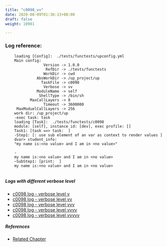 ```yaml
---
title: "c0098_vv"
date: 2020-08-09T01:36:13+88:00
draft: false
weight: 10981

---
```


### Log reference: <no value>

```
    loading [Config]:  ./tests/functests/upconfig.yml
    Main config:
                 Version -> 1.0.0
                  RefDir -> ./tests/functests
                 WorkDir -> cwd
              AbsWorkDir -> /up_project/up
                TaskFile -> c0098
                 Verbose -> vv
              ModuleName -> self
               ShellType -> /bin/sh
           MaxCallLayers -> 8
                 Timeout -> 3600000
     MaxModuelCallLayers -> 256
    work dir: /up_project/up
    -exec task: task
    loading [Task]:  ./tests/functests/c0098
    module: [self], instance id: [dev], exec profile: []
    Task1: [task ==> task:  ]
    -Step1: [: use sub element of an var as context to render values ]
    dvar> student_info:
    "my name is:<no value> and I am in <no value>"
    
    -
    my name is:<no value> and I am in <no value>
    ~SubStep1: [print:  ]
    my name is:<no value> and I am in <no value>
    
```

##### Logs with different verbose level
* [c0098 log - verbose level v](../../logs/c0098_v)
* [c0098 log - verbose level vv](../../logs/c0098_vv)
* [c0098 log - verbose level vvv](../../logs/c0098_vvv)
* [c0098 log - verbose level vvvv](../../logs/c0098_vvvv)
* [c0098 log - verbose level vvvvv](../../logs/c0098_vvvvv)

##### References
* [Related Chapter](../../dvars/c0098)
